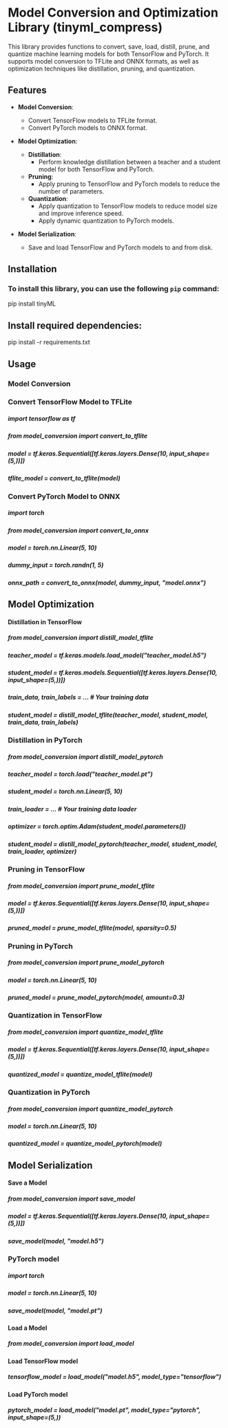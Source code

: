 # Model Conversion and Optimization Library (tinyml_compress)

This library provides functions to convert, save, load, distill, prune, and quantize machine learning models for both TensorFlow and PyTorch. It supports model conversion to TFLite and ONNX formats, as well as optimization techniques like distillation, pruning, and quantization.

## Features

- **Model Conversion**:
  - Convert TensorFlow models to TFLite format.
  - Convert PyTorch models to ONNX format.
  
- **Model Optimization**:
  - **Distillation**:
    - Perform knowledge distillation between a teacher and a student model for both TensorFlow and PyTorch.
  - **Pruning**:
    - Apply pruning to TensorFlow and PyTorch models to reduce the number of parameters.
  - **Quantization**:
    - Apply quantization to TensorFlow models to reduce model size and improve inference speed.
    - Apply dynamic quantization to PyTorch models.

- **Model Serialization**:
  - Save and load TensorFlow and PyTorch models to and from disk.

## Installation

### To install this library, you can use the following `pip` command:

pip install tinyML

## Install required dependencies:

pip install -r requirements.txt

## Usage

### Model Conversion

### Convert TensorFlow Model to TFLite
##### import tensorflow as tf
##### from model_conversion import convert_to_tflite

##### model = tf.keras.Sequential([tf.keras.layers.Dense(10, input_shape=(5,))])
##### tflite_model = convert_to_tflite(model)


### Convert PyTorch Model to ONNX
##### import torch
##### from model_conversion import convert_to_onnx

##### model = torch.nn.Linear(5, 10)
##### dummy_input = torch.randn(1, 5)
##### onnx_path = convert_to_onnx(model, dummy_input, "model.onnx")


## Model Optimization

#### Distillation in TensorFlow
##### from model_conversion import distill_model_tflite

##### teacher_model = tf.keras.models.load_model("teacher_model.h5")
##### student_model = tf.keras.models.Sequential([tf.keras.layers.Dense(10, input_shape=(5,))])
##### train_data, train_labels = ...  # Your training data
##### student_model = distill_model_tflite(teacher_model, student_model, train_data, train_labels)


### Distillation in PyTorch
##### from model_conversion import distill_model_pytorch

##### teacher_model = torch.load("teacher_model.pt")
##### student_model = torch.nn.Linear(5, 10)
##### train_loader = ...  # Your training data loader
##### optimizer = torch.optim.Adam(student_model.parameters())
##### student_model = distill_model_pytorch(teacher_model, student_model, train_loader, optimizer)


### Pruning in TensorFlow
##### from model_conversion import prune_model_tflite

##### model = tf.keras.Sequential([tf.keras.layers.Dense(10, input_shape=(5,))])
##### pruned_model = prune_model_tflite(model, sparsity=0.5)


### Pruning in PyTorch
##### from model_conversion import prune_model_pytorch

##### model = torch.nn.Linear(5, 10)
##### pruned_model = prune_model_pytorch(model, amount=0.3)


### Quantization in TensorFlow
##### from model_conversion import quantize_model_tflite

##### model = tf.keras.Sequential([tf.keras.layers.Dense(10, input_shape=(5,))])
##### quantized_model = quantize_model_tflite(model)


### Quantization in PyTorch
##### from model_conversion import quantize_model_pytorch

##### model = torch.nn.Linear(5, 10)
##### quantized_model = quantize_model_pytorch(model)


## Model Serialization

#### Save a Model
##### from model_conversion import save_model

##### model = tf.keras.Sequential([tf.keras.layers.Dense(10, input_shape=(5,))])
##### save_model(model, "model.h5")

### PyTorch model
##### import torch
##### model = torch.nn.Linear(5, 10)
##### save_model(model, "model.pt")


#### Load a Model
##### from model_conversion import load_model

#### Load TensorFlow model
##### tensorflow_model = load_model("model.h5", model_type="tensorflow")

#### Load PyTorch model
##### pytorch_model = load_model("model.pt", model_type="pytorch", input_shape=(5,))

